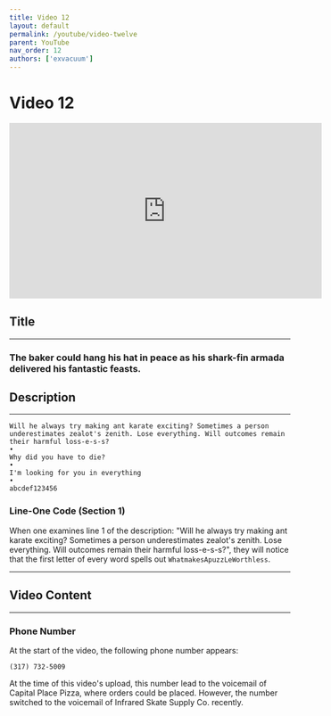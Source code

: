 ```yaml
---
title: Video 12
layout: default
permalink: /youtube/video-twelve
parent: YouTube
nav_order: 12
authors: ['exvacuum']
---
```


# Video 12
<iframe width="560" height="315" src="https://www.youtube.com/embed/uquDEjnlFRE" frameborder="0" allow="accelerometer; autoplay; encrypted-media; gyroscope; picture-in-picture" allowfullscreen></iframe>

## Title

---

### The baker could hang his hat in peace as his shark-fin armada delivered his fantastic feasts.

## Description

---

```
Will he always try making ant karate exciting? Sometimes a person underestimates zealot's zenith. Lose everything. Will outcomes remain their harmful loss-e-s-s?
•
Why did you have to die?
•
I'm looking for you in everything
•
abcdef123456
```

### Line-One Code (Section 1)
When one examines line 1 of the description: "Will he always try making ant karate exciting? Sometimes a person underestimates zealot's zenith. Lose everything. Will outcomes remain their harmful loss-e-s-s?", they will notice that the first letter of every word spells out `WhatmakesApuzzLeWorthless`.

---

## Video Content

---

### Phone Number
At the start of the video, the following phone number appears:
```
(317) 732-5009
```
At the time of this video's upload, this number lead to the voicemail of Capital Place Pizza, where orders could be placed. However, the number switched to the voicemail of Infrared Skate Supply Co. recently.
